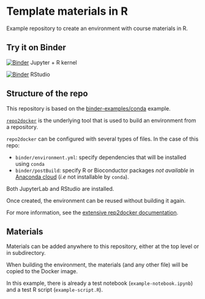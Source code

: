 # Template materials in R

Example repository to create an environment with course materials in R.

## Try it on Binder

[![Binder](https://mybinder.org/badge_logo.svg)](https://mybinder.org/v2/gh/plasmabio/template-r/master?urlpath=%2Flab/) Jupyter + R kernel

[![Binder](https://mybinder.org/badge_logo.svg)](https://mybinder.org/v2/gh/plasmabio/template-r/master?urlpath=rstudio) RStudio


## Structure of the repo

This repository is based on the [binder-examples/conda](https://github.com/binder-examples/conda) example.

[`repo2docker`](https://repo2docker.readthedocs.io) is the underlying tool that is used to build an environment from a repository.

`repo2docker` can be configured with several types of files. In the case of this repo:

- `binder/environment.yml`: specify dependencies that will be installed using `conda`
- `binder/postBuild`: specify R or Bioconductor packages *not available* in [Anaconda cloud](https://anaconda.org/) (*i.e* not installable by `conda`).

Both JupyterLab and RStudio are installed.

Once created, the environment can be reused without building it again.

For more information, see the [extensive rep2docker documentation](https://repo2docker.readthedocs.io).


## Materials

Materials can be added anywhere to this repository, either at the top level or in subdirectory.

When building the environment, the materials (and any other file) will be copied to the Docker image.

In this example, there is already a test notebook (`example-notebook.ipynb`) and a test R script (`example-script.R`).
